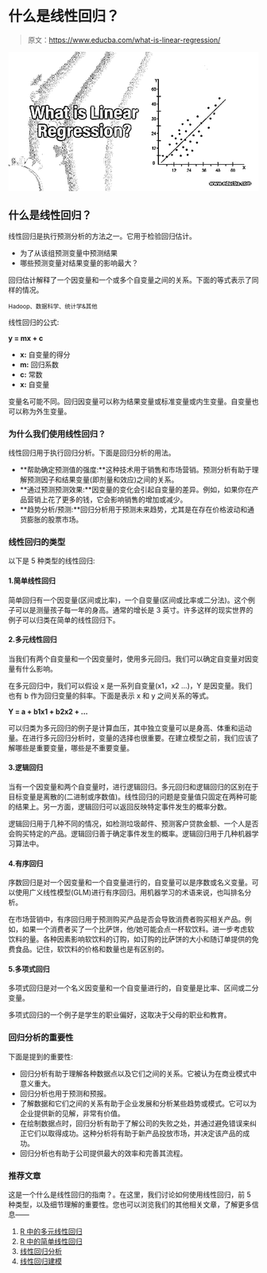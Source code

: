 # 什么是线性回归？

> 原文：<https://www.educba.com/what-is-linear-regression/>

![What is Linear Regression?](img/f8991073d6524c0975c3743f926b728d.png)



## 什么是线性回归？

线性回归是执行预测分析的方法之一。它用于检验回归估计。

*   为了从该组预测变量中预测结果
*   哪些预测变量对结果变量的影响最大？

回归估计解释了一个因变量和一个或多个自变量之间的关系。下面的等式表示了同样的情况。

<small>Hadoop、数据科学、统计学&其他</small>

线性回归的公式:

**y = mx + c**

*   **x:** 自变量的得分
*   **m:** 回归系数
*   **c:** 常数
*   **x:** 自变量

变量名可能不同。回归因变量可以称为结果变量或标准变量或内生变量。自变量也可以称为外生变量。

### 为什么我们使用线性回归？

线性回归用于执行回归分析。下面是回归分析的用法。

*   **帮助确定预测值的强度:**这种技术用于销售和市场营销。预测分析有助于理解预测因子和结果变量(即剂量和效应)之间的关系。
*   **通过预测预测效果:**因变量的变化会引起自变量的差异。例如，如果你在产品营销上花了更多的钱，它会影响销售的增加或减少。
*   **趋势分析/预测:**回归分析用于预测未来趋势，尤其是在存在价格波动和通货膨胀的股票市场。

### 线性回归的类型

以下是 5 种类型的线性回归:

#### 1.简单线性回归

简单回归有一个因变量(区间或比率)，一个自变量(区间或比率或二分法)。这个例子可以是测量孩子每一年的身高。通常的增长是 3 英寸。许多这样的现实世界的例子可以归类在简单的线性回归下。

#### 2.多元线性回归

当我们有两个自变量和一个因变量时，使用多元回归。我们可以确定自变量对因变量有什么影响。

在多元回归中，我们可以假设 x 是一系列自变量(x1，x2 …)，Y 是因变量。我们也有 b 作为回归变量的斜率。下面是表示 x 和 y 之间关系的等式。

**Y = a + b1x1 + b2x2 + …**

可以归类为多元回归的例子是计算血压，其中独立变量可以是身高、体重和运动量。在进行多元回归分析时，变量的选择也很重要。在建立模型之前，我们应该了解哪些是重要变量，哪些是不重要变量。

#### 3.逻辑回归

当有一个因变量和两个自变量时，进行逻辑回归。多元回归和逻辑回归的区别在于目标变量是离散的(二进制或序数值)。线性回归的问题是变量值只固定在两种可能的结果上。另一方面，逻辑回归可以返回反映特定事件发生的概率分数。

逻辑回归用于几种不同的情况，如检测垃圾邮件、预测客户贷款金额、一个人是否会购买特定的产品。逻辑回归善于确定事件发生的概率。逻辑回归用于几种机器学习算法中。

#### 4.有序回归

序数回归是对一个因变量和一个自变量进行的，自变量可以是序数或名义变量。可以使用广义线性模型(GLM)进行有序回归。用机器学习的术语来说，也叫排名分析。

在市场营销中，有序回归用于预测购买产品是否会导致消费者购买相关产品。例如，如果一个消费者买了一个比萨饼，他/她可能会点一杯软饮料。进一步考虑软饮料的量。各种因素影响软饮料的订购，如订购的比萨饼的大小和随订单提供的免费食品。记住，软饮料的价格和数量也是有区别的。

#### 5.多项式回归

多项式回归是对一个名义因变量和一个自变量进行的，自变量是比率、区间或二分变量。

多项式回归的一个例子是学生的职业偏好，这取决于父母的职业和教育。

### 回归分析的重要性

下面是提到的重要性:

*   回归分析有助于理解各种数据点以及它们之间的关系。它被认为在商业模式中意义重大。
*   回归分析也用于预测和预报。
*   了解数据和它们之间的关系有助于企业发展和分析某些趋势或模式。它可以为企业提供新的见解，非常有价值。
*   在绘制数据点时，回归分析有助于了解公司的失败之处，并通过避免错误来纠正它们以取得成功。这种分析将有助于新产品投放市场，并决定该产品的成功。
*   回归分析也有助于公司提供最大的效率和完善其流程。

### 推荐文章

这是一个什么是线性回归的指南？。在这里，我们讨论如何使用线性回归，前 5 种类型，以及细节理解的重要性。您也可以浏览我们的其他相关文章，了解更多信息——

1.  [R 中的多元线性回归](https://www.educba.com/multiple-linear-regression-in-r/)
2.  [R 中的简单线性回归](https://www.educba.com/simple-linear-regression-in-r/)
3.  [线性回归分析](https://www.educba.com/linear-regression-analysis/)
4.  [线性回归建模](https://www.educba.com/linear-regression-modeling/)





